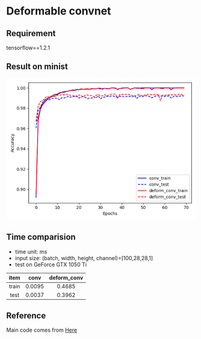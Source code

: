 # Deformable convnet


## Requirement
tensorflow==1.2.1

## Result on minist
![result](result.png)

## Time comparision
* time unit: ms
* input size: (batch, width, height, channel)=[100,28,28,1]
* test on GeForce GTX 1050 Ti


|  item   | conv  | deform_conv  |
|  :----:  | :----:  | :----:  | 
| train  | 0.0095 | 0.4685 |
| test | 0.0037 | 0.3962 |


## Reference
Main code comes from [Here](https://github.com/maestrojeong/deformable_convnet)
